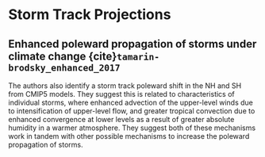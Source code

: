# Storm Track Projections

## Enhanced poleward propagation of storms under climate change {cite}`tamarin-brodsky_enhanced_2017`

The authors also identify a storm track poleward shift in the NH and SH from CMIP5 models. They suggest this is related to characteristics of individual storms, where enhanced advection of the upper-level winds due to intensification of upper-level flow, and greater tropical convection due to enhanced convergence at lower levels as a result of greater absolute humidity in a warmer atmosphere. They suggest both of these mechanisms work in tandem with other possible mechanisms to increase the poleward propagation of storms. 

